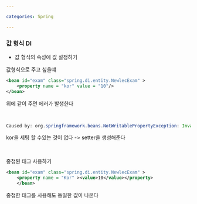 ```yaml
---

categories: Spring

---
```




### 값 형식 DI

- 값 형식의 속성에 값 설정하기

값형식으로 주고 싶을떄 

```xml
<bean id="exam" class="spring.di.entity.NewlecExam" >
	<property name = "kor" value = "10"/>
</bean>
```

위에 같이 주면 에러가 발생한다

&nbsp;

```java
Caused by: org.springframework.beans.NotWritablePropertyException: Invalid property 'kor' of bean class [spring.di.entity.NewlecExam]: Bean property 'kor' is not writable or has an invalid setter method. Does the parameter type of the setter match the return type of the getter?
```
kor을 세팅 할 수있는 것이 없다 -> setter을 생성해준다


&nbsp;

중첩된 태그 사용하기

```xml
<bean id="exam" class="spring.di.entity.NewlecExam" >
	<property name = "Kor" ><value>10</value></property>
	</bean>
```
중첩한 태그를 사용해도 동일한 값이 나온다

